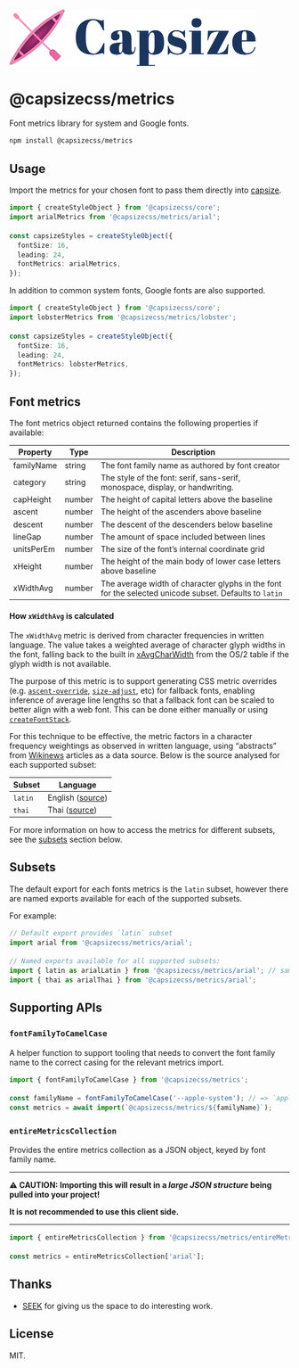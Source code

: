 <img src="https://raw.githubusercontent.com/seek-oss/capsize/HEAD/images/capsize-header.png" alt="Capsize" title="Capsize" width="443px" />
<br/>

# @capsizecss/metrics

Font metrics library for system and Google fonts.

```bash
npm install @capsizecss/metrics
```

## Usage

Import the metrics for your chosen font to pass them directly into [capsize](../core/README.md#createstyleobject).

```ts
import { createStyleObject } from '@capsizecss/core';
import arialMetrics from '@capsizecss/metrics/arial';

const capsizeStyles = createStyleObject({
  fontSize: 16,
  leading: 24,
  fontMetrics: arialMetrics,
});
```

In addition to common system fonts, Google fonts are also supported.

```ts
import { createStyleObject } from '@capsizecss/core';
import lobsterMetrics from '@capsizecss/metrics/lobster';

const capsizeStyles = createStyleObject({
  fontSize: 16,
  leading: 24,
  fontMetrics: lobsterMetrics,
});
```

## Font metrics

The font metrics object returned contains the following properties if available:

| Property   | Type   | Description                                                                                            |
| ---------- | ------ | ------------------------------------------------------------------------------------------------------ |
| familyName | string | The font family name as authored by font creator                                                       |
| category   | string | The style of the font: serif, sans-serif, monospace, display, or handwriting.                          |
| capHeight  | number | The height of capital letters above the baseline                                                       |
| ascent     | number | The height of the ascenders above baseline                                                             |
| descent    | number | The descent of the descenders below baseline                                                           |
| lineGap    | number | The amount of space included between lines                                                             |
| unitsPerEm | number | The size of the font’s internal coordinate grid                                                        |
| xHeight    | number | The height of the main body of lower case letters above baseline                                       |
| xWidthAvg  | number | The average width of character glyphs in the font for the selected unicode subset. Defaults to `latin` |

#### How `xWidthAvg` is calculated

The `xWidthAvg` metric is derived from character frequencies in written language.
The value takes a weighted average of character glyph widths in the font, falling back to the built in [xAvgCharWidth] from the OS/2 table if the glyph width is not available.

The purpose of this metric is to support generating CSS metric overrides (e.g. [`ascent-override`], [`size-adjust`], etc) for fallback fonts, enabling inference of average line lengths so that a fallback font can be scaled to better align with a web font. This can be done either manually or using [`createFontStack`].

For this technique to be effective, the metric factors in a character frequency weightings as observed in written language, using “abstracts” from [Wikinews] articles as a data source.
Below is the source analysed for each supported subset:

| Subset  | Language                                     |
| ------- | -------------------------------------------- |
| `latin` | English ([source](https://en.wikinews.org/)) |
| `thai`  | Thai ([source](https://th.wikinews.org/))    |

For more information on how to access the metrics for different subsets, see the [subsets](#subsets) section below.

[xavgcharwidth]: https://learn.microsoft.com/en-us/typography/opentype/spec/os2#xavgcharwidth
[`ascent-override`]: https://developer.mozilla.org/en-US/docs/Web/CSS/@font-face/ascent-override
[`size-adjust`]: https://developer.mozilla.org/en-US/docs/Web/CSS/@font-face/size-adjust
[`createfontstack`]: ../core/README.md#createfontstack
[wikinews]: https://www.wikinews.org/

## Subsets

The default export for each fonts metrics is the `latin` subset, however there are named exports available for each of the supported subsets.

For example:

```ts
// Default export provides `latin` subset
import arial from '@capsizecss/metrics/arial';

// Named exports available for all supported subsets:
import { latin as arialLatin } from '@capsizecss/metrics/arial'; // same as default above
import { thai as arialThai } from '@capsizecss/metrics/arial';
```

## Supporting APIs

### `fontFamilyToCamelCase`

A helper function to support tooling that needs to convert the font family name to the correct casing for the relevant metrics import.

```ts
import { fontFamilyToCamelCase } from '@capsizecss/metrics';

const familyName = fontFamilyToCamelCase('--apple-system'); // => `appleSystem`
const metrics = await import(`@capsizecss/metrics/${familyName}`);
```

### `entireMetricsCollection`

Provides the entire metrics collection as a JSON object, keyed by font family name.

---

**⚠️ CAUTION: Importing this will result in a _large JSON structure_ being pulled into your project!**

**It is not recommended to use this client side.**

---

```ts
import { entireMetricsCollection } from '@capsizecss/metrics/entireMetricsCollection';

const metrics = entireMetricsCollection['arial'];
```

## Thanks

- [SEEK](https://www.seek.com.au) for giving us the space to do interesting work.

## License

MIT.
